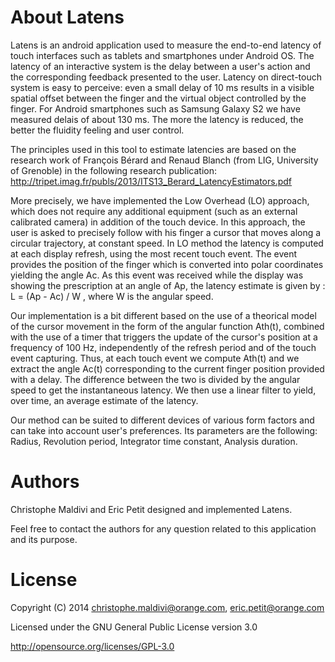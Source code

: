 About Latens
======

Latens is an android application used to measure the end-to-end latency of touch interfaces such as tablets and smartphones under Android OS. The latency of an interactive system is the delay between a user's action and the corresponding feedback presented to the user. Latency on direct-touch system is easy to perceive: even a small delay of 10 ms results in a visible spatial offset between the finger and the virtual object controlled by the finger. For Android smartphones such as Samsung Galaxy S2 we have measured delais of about 130 ms. The more the latency is reduced, the better the fluidity feeling and user control.

The principles used in this tool to estimate latencies are based on the research work of François Bérard and Renaud Blanch (from LIG, University of Grenoble) in the following research publication: http://tripet.imag.fr/publs/2013/ITS13_Berard_LatencyEstimators.pdf

More precisely, we have implemented the Low Overhead (LO) approach, which does not require any additional equipment (such as an external calibrated camera) in addition of the touch device. In this approach, the user is asked to precisely follow with his finger a cursor that moves along a circular trajectory, at constant speed. In LO method the latency is computed at each display refresh, using the most recent touch event. The event provides the position of the finger which is converted into polar coordinates yielding the angle Ac. As this event was received while the display was showing the prescription at an angle of Ap, the latency estimate is given by : L = (Ap - Ac) / W
, where W is the angular speed. 

Our implementation is a bit different based on the use of a theorical model of the cursor movement in the form of the angular function Ath(t), combined with the use of a timer that triggers the update of the cursor's position at a frequency of 100 Hz, independently of the refresh period and of the touch event capturing. Thus, at each touch event we compute Ath(t) and we extract the angle Ac(t) corresponding to the current finger position provided with a delay. The difference between the two is divided by the angular speed to get the instantaneous latency. We then use a linear filter to yield, over time, an average estimate of the latency.

Our method can be suited to different devices of various form factors and can take into account user's preferences. Its parameters are the following: Radius, Revolution period, Integrator time constant, Analysis duration.


Authors
=======

Christophe Maldivi and Eric Petit designed and implemented Latens.

Feel free to contact the authors for any question related to this application and its purpose.

License
=======
Copyright (C) 2014 christophe.maldivi@orange.com, eric.petit@orange.com

Licensed under the GNU General Public License version 3.0

http://opensource.org/licenses/GPL-3.0


